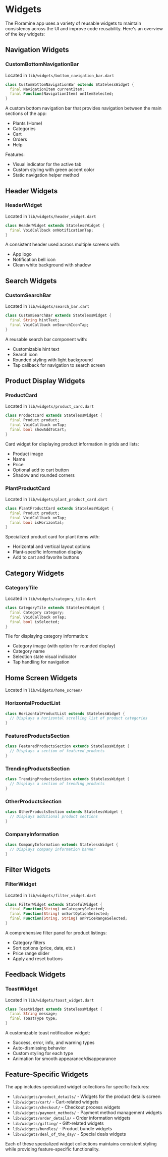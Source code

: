 # Widgets

The Floramine app uses a variety of reusable widgets to maintain consistency across the UI and improve code reusability. Here's an overview of the key widgets:

## Navigation Widgets

### CustomBottomNavigationBar
Located in `lib/widgets/bottom_navigation_bar.dart`

```dart
class CustomBottomNavigationBar extends StatelessWidget {
  final NavigationItem currentItem;
  final Function(NavigationItem) onItemSelected;
}
```

A custom bottom navigation bar that provides navigation between the main sections of the app:
- Plants (Home)
- Categories
- Cart
- Orders
- Help

Features:
- Visual indicator for the active tab
- Custom styling with green accent color
- Static navigation helper method

## Header Widgets

### HeaderWidget
Located in `lib/widgets/header_widget.dart`

```dart
class HeaderWidget extends StatelessWidget {
  final VoidCallback onNotificationTap;
}
```

A consistent header used across multiple screens with:
- App logo
- Notification bell icon
- Clean white background with shadow

## Search Widgets

### CustomSearchBar
Located in `lib/widgets/search_bar.dart`

```dart
class CustomSearchBar extends StatelessWidget {
  final String hintText;
  final VoidCallback onSearchIconTap;
}
```

A reusable search bar component with:
- Customizable hint text
- Search icon
- Rounded styling with light background
- Tap callback for navigation to search screen

## Product Display Widgets

### ProductCard
Located in `lib/widgets/product_card.dart`

```dart
class ProductCard extends StatelessWidget {
  final Product product;
  final VoidCallback onTap;
  final bool showAddToCart;
}
```

Card widget for displaying product information in grids and lists:
- Product image
- Name
- Price
- Optional add to cart button
- Shadow and rounded corners

### PlantProductCard
Located in `lib/widgets/plant_product_card.dart`

```dart
class PlantProductCard extends StatelessWidget {
  final Product product;
  final VoidCallback onTap;
  final bool isHorizontal;
}
```

Specialized product card for plant items with:
- Horizontal and vertical layout options
- Plant-specific information display
- Add to cart and favorite buttons

## Category Widgets

### CategoryTile
Located in `lib/widgets/category_tile.dart`

```dart
class CategoryTile extends StatelessWidget {
  final Category category;
  final VoidCallback onTap;
  final bool isSelected;
}
```

Tile for displaying category information:
- Category image (with option for rounded display)
- Category name
- Selection state visual indicator
- Tap handling for navigation

## Home Screen Widgets

Located in `lib/widgets/home_screen/`

### HorizontalProductList
```dart
class HorizontalProductList extends StatelessWidget {
  // Displays a horizontal scrolling list of product categories
}
```

### FeaturedProductsSection
```dart
class FeaturedProductsSection extends StatelessWidget {
  // Displays a section of featured products
}
```

### TrendingProductsSection
```dart
class TrendingProductsSection extends StatelessWidget {
  // Displays a section of trending products
}
```

### OtherProductsSection
```dart
class OtherProductsSection extends StatelessWidget {
  // Displays additional product sections
}
```

### CompanyInformation
```dart
class CompanyInformation extends StatelessWidget {
  // Displays company information banner
}
```

## Filter Widgets

### FilterWidget
Located in `lib/widgets/filter_widget.dart`

```dart
class FilterWidget extends StatefulWidget {
  final Function(String) onCategorySelected;
  final Function(String) onSortOptionSelected;
  final Function(String, String) onPriceRangeSelected;
}
```

A comprehensive filter panel for product listings:
- Category filters
- Sort options (price, date, etc.)
- Price range slider
- Apply and reset buttons

## Feedback Widgets

### ToastWidget
Located in `lib/widgets/toast_widget.dart`

```dart
class ToastWidget extends StatelessWidget {
  final String message;
  final ToastType type;
}
```

A customizable toast notification widget:
- Success, error, info, and warning types
- Auto-dismissing behavior
- Custom styling for each type
- Animation for smooth appearance/disappearance

## Feature-Specific Widgets

The app includes specialized widget collections for specific features:

- `lib/widgets/product_details/` - Widgets for the product details screen
- `lib/widgets/cart/` - Cart-related widgets
- `lib/widgets/checkout/` - Checkout process widgets
- `lib/widgets/payment_methods/` - Payment method management widgets
- `lib/widgets/order_details/` - Order information widgets
- `lib/widgets/gifting/` - Gift-related widgets
- `lib/widgets/bundles/` - Product bundle widgets
- `lib/widgets/deal_of_the_day/` - Special deals widgets

Each of these specialized widget collections maintains consistent styling while providing feature-specific functionality. 